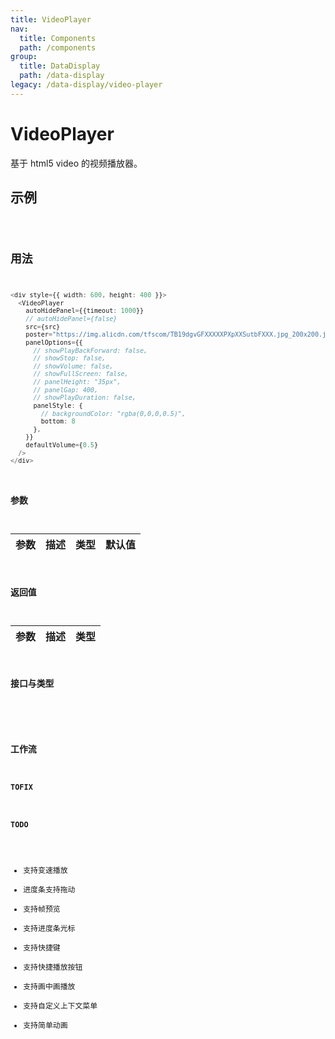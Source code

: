```yaml
---
title: VideoPlayer
nav:
  title: Components
  path: /components
group:
  title: DataDisplay
  path: /data-display
legacy: /data-display/video-player
---
```


# VideoPlayer
基于 html5 video 的视频播放器。

## 示例

<code src="./demo/basic.tsx" />

## 用法

```ts
<div style={{ width: 600, height: 400 }}>
  <VideoPlayer
    autoHidePanel={{timeout: 1000}}
    // autoHidePanel={false}
    src={src}
    poster="https://img.alicdn.com/tfscom/TB19dgvGFXXXXXPXpXXSutbFXXX.jpg_200x200.jpg"
    panelOptions={{
      // showPlayBackForward: false,
      // showStop: false,
      // showVolume: false,
      // showFullScreen: false,
      // panelHeight: "35px",
      // panelGap: 400,
      // showPlayDuration: false,
      panelStyle: {
        // backgroundColor: "rgba(0,0,0,0.5)",
        bottom: 8
      },
    }}
    defaultVolume={0.5}
  />
</div>
```

### 参数

| 参数 | 描述 | 类型 | 默认值 |
| -------- | ----------- | ---- | ------- |

### 返回值

| 参数 | 描述 | 类型 |
| -------- | ----------- | ---- |

### 接口与类型

```ts

```

### 工作流

#### TOFIX

#### TODO

- 支持变速播放
- 进度条支持拖动
- 支持帧预览
- 支持进度条光标
- 支持快捷键
- 支持快捷播放按钮
- 支持画中画播放
- 支持自定义上下文菜单
- 支持简单动画
  